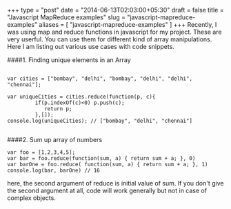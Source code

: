 +++
type = "post"
date = "2014-06-13T02:03:00+05:30"
draft = false
title = "Javascript MapReduce examples"
slug = "javascript-mapreduce-examples"
aliases = [
	"javascript-mapreduce-examples"
]
+++
Recently, I was using map and reduce functions in javascript for my project. These are very userful. You can use them for different kind of array manipulations. Here I am listing out various use cases with code snippets.

####1.  Finding unique elements in an Array

<pre><code class="javascript">
var cities = ["bombay", "delhi", "bombay", "delhi", "delhi", "chennai"];

var uniqueCities = cities.reduce(function(p, c){
         if(p.indexOf(c)<0) p.push(c);
            return p;
         },[]);
console.log(uniqueCities); // ["bombay", "delhi", "chennai"]

</code></pre>

####2. Sum up array of numbers


```
var foo = [1,2,3,4,5];
var bar = foo.reduce(function(sum, a) { return sum + a; }, 0)
var barOne = foo.reduce( function(sum, a) { return sum + a; }, 1)
console.log(bar, barOne) // 16
```

here, the second argument of reduce is initial value of sum. If you don't give the second argument at all, code will work generally but not in case of complex objects.
